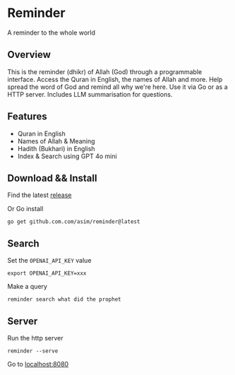# Reminder

A reminder to the whole world

## Overview

This is the reminder (dhikr) of Allah (God) through a programmable interface. Access the Quran in English, the names of Allah and more. 
Help spread the word of God and remind all why we're here. Use it via Go or as a HTTP server. Includes LLM summarisation for questions.

## Features

- Quran in English
- Names of Allah & Meaning
- Hadith (Bukhari) in English
- Index & Search using GPT 4o mini

## Download && Install

Find the latest [release](https://github.com/asim/reminder/releases/latest)

Or Go install

```
go get github.com.com/asim/reminder@latest
```

## Search

Set the `OPENAI_API_KEY` value

```
export OPENAI_API_KEY=xxx
```

Make a query

```
reminder search what did the prophet
```

## Server

Run the http server 

```
reminder --serve
```

Go to [localhost:8080](https://localhost:8080)
